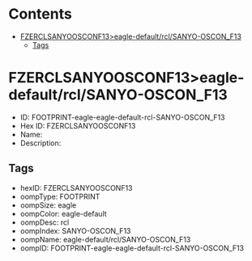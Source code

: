



Contents
========

* [FZERCLSANYOOSCONF13>eagle-default/rcl/SANYO-OSCON_F13](#fzerclsanyoosconf13eagle-defaultrclsanyo-oscon_f13)
	* [Tags](#tags)

# FZERCLSANYOOSCONF13>eagle-default/rcl/SANYO-OSCON_F13

- ID: FOOTPRINT-eagle-eagle-default-rcl-SANYO-OSCON_F13
- Hex ID: FZERCLSANYOOSCONF13
- Name: 
- Description: 

## Tags

- hexID: FZERCLSANYOOSCONF13
- oompType: FOOTPRINT
- oompSize: eagle
- oompColor: eagle-default
- oompDesc: rcl
- oompIndex: SANYO-OSCON_F13
- oompName: eagle-default/rcl/SANYO-OSCON_F13
- oompID: FOOTPRINT-eagle-eagle-default-rcl-SANYO-OSCON_F13
